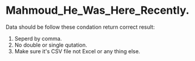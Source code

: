 # Mahmoud_He_Was_Here_Recently.


Data should be follow these condation return correct result:

1. Seperd by comma.
2. No double or single qutation.
3. Make sure it's CSV file not Excel or any thing else.

